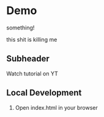 # Demo

something!

this shit is killing me

## Subheader 

Watch tutorial on YT

## Local Development

1. Open index.html in your browser 
